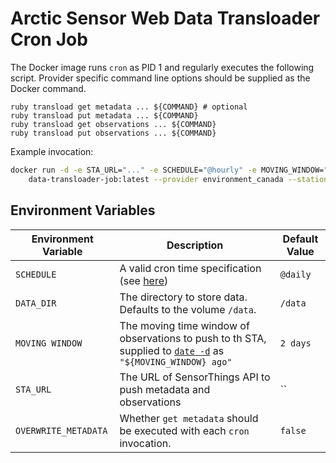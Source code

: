 # Arctic Sensor Web Data Transloader Cron Job

The Docker image runs `cron` as PID 1 and regularly executes the following script. Provider specific command line options should be supplied as the Docker command.

```shell
ruby transload get metadata ... ${COMMAND} # optional
ruby transload put metadata ... ${COMMAND}
ruby transload get observations ... ${COMMAND}
ruby transload put observations ... ${COMMAND}
```

Example invocation:

```sh
docker run -d -e STA_URL="..." -e SCHEDULE="@hourly" -e MOVING_WINDOW="1 day" \
    data-transloader-job:latest --provider environment_canada --station_id CWCF
```

## Environment Variables

| Environment Variable | Description                                                                                                             | Default Value |
| -------------------- | ----------------------------------------------------------------------------------------------------------------------- | ------------- |
| `SCHEDULE`           | A valid cron time specification (see [here][man5crontab])                                                               | `@daily`      |
| `DATA_DIR`           | The directory to store data. Defaults to the volume `/data`.                                                            | `/data`       |
| `MOVING WINDOW`      | The moving time window of observations to push to th STA, supplied to [`date -d`][man1date] as `"${MOVING_WINDOW} ago"` | `2 days`      |
| `STA_URL`            | The URL of SensorThings API to push metadata and observations                                                           | ``            |
| `OVERWRITE_METADATA` | Whether `get metadata` should be executed with each `cron` invocation.                                                  | `false`       |

[man1date]: https://man7.org/linux/man-pages/man1/date.1.html
[man5crontab]: https://man7.org/linux/man-pages/man5/crontab.5.html
